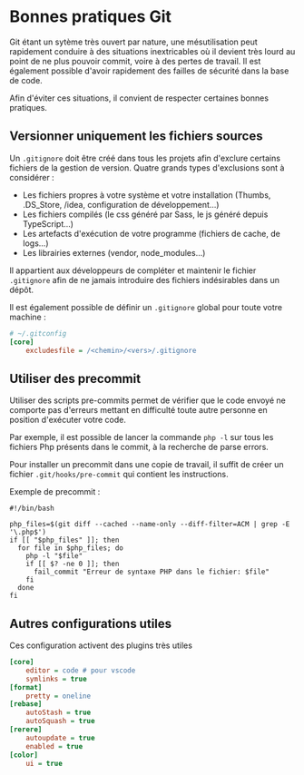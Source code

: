 # Bonnes pratiques Git

Git étant un sytème très ouvert par nature, une mésutilisation peut rapidement conduire à des situations inextricables où il devient très lourd au point de ne plus pouvoir commit, voire à des pertes de travail.
Il est également possible d'avoir rapidement des failles de sécurité dans la base de code.

Afin d'éviter ces situations, il convient de respecter certaines bonnes pratiques.

## Versionner uniquement les fichiers sources

Un `.gitignore` doit être créé dans tous les projets afin d'exclure certains fichiers de la gestion de version. Quatre grands types d'exclusions sont à considérer :
 - Les fichiers propres à votre système et votre installation (Thumbs, .DS_Store, /idea, configuration de développement...)
 - Les fichiers compilés (le css généré par Sass, le js généré depuis TypeScript...)
 - Les artefacts d'exécution de votre programme (fichiers de cache, de logs...)
 - Les librairies externes (vendor, node_modules...)

Il appartient aux développeurs de compléter et maintenir le fichier `.gitignore` afin de ne jamais introduire des fichiers indésirables dans un dépôt.

Il est également possible de définir un `.gitignore` global pour toute votre machine :
```ini
# ~/.gitconfig
[core]
    excludesfile = /<chemin>/<vers>/.gitignore
```

## Utiliser des precommit

Utiliser des scripts pre-commits permet de vérifier que le code envoyé ne comporte pas d'erreurs mettant en difficulté toute autre personne en position d'exécuter votre code.

Par exemple, il est possible de lancer la commande `php -l` sur tous les fichiers Php présents dans le commit, à la recherche de parse errors.

Pour installer un precommit dans une copie de travail, il suffit de créer un fichier `.git/hooks/pre-commit` qui contient les instructions.

Exemple de precommit :
```shell
#!/bin/bash

php_files=$(git diff --cached --name-only --diff-filter=ACM | grep -E '\.php$')
if [[ "$php_files" ]]; then
  for file in $php_files; do
    php -l "$file"
    if [[ $? -ne 0 ]]; then
      fail_commit "Erreur de syntaxe PHP dans le fichier: $file"
    fi
  done
fi
```

## Autres configurations utiles

Ces configuration activent des plugins très utiles

```ini
[core]
    editor = code # pour vscode
    symlinks = true
[format]
    pretty = oneline
[rebase]
    autoStash = true
    autoSquash = true
[rerere]
    autoupdate = true
    enabled = true
[color]
    ui = true
```

